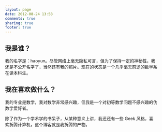 ```yaml
---
layout: page
date: 2012-08-24 13:58
comments: true
sharing: true
footer: true
---
```


我是谁？
--------

我的名字是：haoyun。尽管网络上毫无隐私可言，但为了保持一定的神秘性，我还是不公开名字了，当然还有我的照片。现在的状态是一个几乎毫无前途的数学系在读本科生。


我在喜欢做什么？
----------------

我的专业是数学，我对数学非常感兴趣，但我是一个对初等数学问题不感兴趣的伪数学爱好者。

除了作为一个学术学的书呆子，从某种意义上讲，我还还有一些 Geek 风格，喜欢折腾计算机，这个博客就是我折腾的产物。
